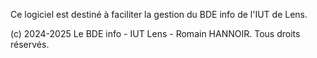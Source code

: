 Ce logiciel est destiné à faciliter la gestion du BDE info de l'IUT de Lens.

(c) 2024-2025 Le BDE info - IUT Lens - Romain HANNOIR.
Tous droits réservés.
 